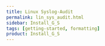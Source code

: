 ```yaml
---
title: Linux Syslog-Audit
permalink: lin_sys_audit.html
sidebar: Install_G_S
tags: [getting-started, formatting]
product: Install_G_S
---
```

